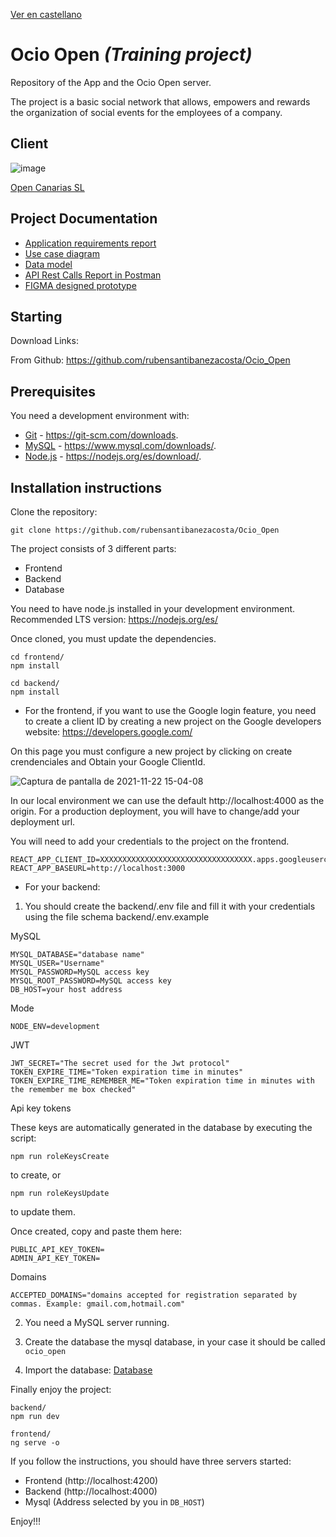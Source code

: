 [Ver en castellano](https://github.com/rubensantibanezacosta/Ocio_Open)

# Ocio Open  *(Training project)*

Repository of the App and the Ocio Open server.

The project is a basic social network that allows, empowers and rewards the organization of social events for the employees of a company.


## Client
![image](https://user-images.githubusercontent.com/44450566/142890754-a330b388-f293-4a12-a665-47dc6995a3ca.png)

[Open Canarias SL](https://www.opencanarias.com/)

## Project Documentation

- [Application requirements report](https://github.com/rubensantibanezacosta/Ocio_Open/blob/main/docs/requisitos.md)
- [Use case diagram](https://github.com/rubensantibanezacosta/Ocio_Open/blob/main/docs/Casos%20de%20Uso.png)
- [Data model](https://github.com/rubensantibanezacosta/Ocio_Open/blob/main/docs/Captura%20de%20pantalla%20de%202021-12-03%2011-33-16.png)
- [API Rest Calls Report in Postman](https://documenter.getpostman.com/view/17032586/UVC8E77j)
- [FIGMA designed prototype](https://www.figma.com/proto/avUqIHB3yfnUUCIBHcHBDu/Open-Ocio?node-id=182%3A98&starting-point-node-id=182%3A98)

## Starting

Download Links:

From Github: https://github.com/rubensantibanezacosta/Ocio_Open

## Prerequisites

You need a development environment with:
* [Git](https://git-scm.com) -  https://git-scm.com/downloads.
* [MySQL](https://www.mysql.com) -  https://www.mysql.com/downloads/.
* [Node.js](https://nodejs.org) -  https://nodejs.org/es/download/. 

## Installation instructions

Clone the repository:

```
git clone https://github.com/rubensantibanezacosta/Ocio_Open
```

The project consists of 3 different parts:
* Frontend
* Backend
* Database

You need to have node.js installed in your development environment. Recommended LTS version: https://nodejs.org/es/

Once cloned, you must update the dependencies.

```
cd frontend/
npm install
```
```
cd backend/
npm install
```


* For the frontend, if you want to use the Google login feature, you need to create a client ID by creating a new project on the Google developers website: https://developers.google.com/

On this page you must configure a new project by clicking on create crendenciales and Obtain your Google ClientId.

![Captura de pantalla de 2021-11-22 15-04-08](https://user-images.githubusercontent.com/44450566/142885020-f59c7e6d-2fb1-467b-9fa4-b66f516ff12d.png)


In our local environment we can use the default http://localhost:4000 as the origin. For a production deployment, you will have to change/add your deployment url.


You will need to add your credentials to the project on the frontend.

```
REACT_APP_CLIENT_ID=XXXXXXXXXXXXXXXXXXXXXXXXXXXXXXXXXX.apps.googleusercontent.com
REACT_APP_BASEURL=http://localhost:3000
```


* For your backend:
1. You should create the backend/.env file and fill it with your credentials using the file schema backend/.env.example

MySQL
```
MYSQL_DATABASE="database name"
MYSQL_USER="Username"
MYSQL_PASSWORD=MySQL access key
MYSQL_ROOT_PASSWORD=MySQL access key
DB_HOST=your host address
``` 
Mode
```
NODE_ENV=development
```
 JWT
```
JWT_SECRET="The secret used for the Jwt protocol"
TOKEN_EXPIRE_TIME="Token expiration time in minutes"
TOKEN_EXPIRE_TIME_REMEMBER_ME="Token expiration time in minutes with the remember me box checked"
```
Api key tokens

These keys are automatically generated in the database by executing the script:
```
npm run roleKeysCreate 
``` 
to create, or 
```
npm run roleKeysUpdate 
```
to update them.

Once created, copy and paste them here:
```
PUBLIC_API_KEY_TOKEN=
ADMIN_API_KEY_TOKEN=
```
Domains

```
ACCEPTED_DOMAINS="domains accepted for registration separated by commas. Example: gmail.com,hotmail.com"
```

2. You need a MySQL server running.
3. Create the database the mysql database, in your case it should be called ``` ocio_open ```

4. Import the database:  [Database](https://github.com/rubensantibanezacosta/Ocio_Open/blob/main/docs/ocioopenBBDD.sql)



Finally enjoy the project:


```
backend/
npm run dev
```
```
frontend/
ng serve -o
```

If you follow the instructions, you should have three servers started:
* Frontend (http://localhost:4200)
* Backend (http://localhost:4000)
* Mysql (Address selected by you in `DB_HOST`)

Enjoy!!!


